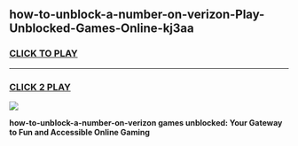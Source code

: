 
## how-to-unblock-a-number-on-verizon-Play-Unblocked-Games-Online-kj3aa
<h3>
<a href="https://premium76.site?title=how-to-unblock-a-number-on-verizon&ref=25A">CLICK TO PLAY</a></h3>
<hr>

<h3>
<a href="https://premium76.site?title=how-to-unblock-a-number-on-verizon&ref=25A">CLICK 2 PLAY</a>
  
</h3>

<a href="https://premium76.site?title=how-to-unblock-a-number-on-verizon&ref=25A"><img src="https://clearcache.store/games.png"></a>


**how-to-unblock-a-number-on-verizon games unblocked: Your Gateway to Fun and Accessible Online Gaming**
